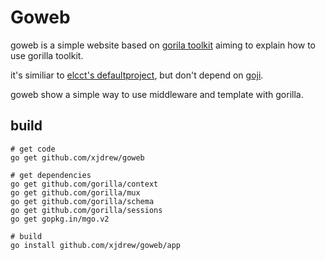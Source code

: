 Goweb
=====
goweb is a simple website based on [gorila toolkit](http://www.gorillatoolkit.org/) aiming to explain how to use gorilla toolkit.

it's similiar to [elcct's defaultproject](https://github.com/elcct/defaultproject), but don't depend on [goji](http://goji.io/). 

goweb show a simple way to use middleware and template with gorilla.

build
-----
```shell
# get code 
go get github.com/xjdrew/goweb

# get dependencies
go get github.com/gorilla/context
go get github.com/gorilla/mux
go get github.com/gorilla/schema
go get github.com/gorilla/sessions
go get gopkg.in/mgo.v2

# build
go install github.com/xjdrew/goweb/app
```

